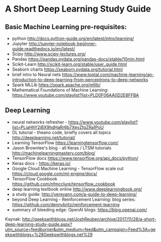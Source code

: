 # A Short Deep Learning Study Guide

## Basic Machine Learning pre-requisites:

- python http://docs.python-guide.org/en/latest/intro/learning/
- Jupyter http://jupyter-notebook-beginner-guide.readthedocs.io/en/latest/
- Scipy http://www.scipy-lectures.org/
- Pandas https://pandas.pydata.org/pandas-docs/stable/10min.html
- Scikit-Learn http://scikit-learn.org/stable/user_guide.html
- Seaborn charts https://seaborn.pydata.org/tutorial.html
- brief intro to Neural nets https://www.toptal.com/machine-learning/an-introduction-to-deep-learning-from-perceptrons-to-deep-networks
- Spark MLLib https://spark.apache.org/mllib/
- Mathematical Foundations of Machine Learning: https://www.youtube.com/playlist?list=PLD0F06AA0D2E8FFBA

## Deep Learning

- neural networks refresher - https://www.youtube.com/playlist?list=PLiaHhY2iBX9hdHaRr6b7XevZtgZRa1PoU
- DL tutorial - theano code, briefly covers all topics http://deeplearning.net/tutorial/
- Learning TensorFlow https://learningtensorflow.com/
- Jason Brownlee's blog - all Keras / LTSM tutorials http://machinelearningmastery.com/blog/
- TensorFlow docs https://www.tensorflow.org/api_docs/python/
- Keras docs - https://keras.io/
- Google Cloud Machine Learning - TensorFlow scale out https://cloud.google.com/ml-engine/docs/
- TensorFlow Cookbook https://github.com/nfmcclure/tensorflow_cookbook
- deep learning textbook online http://www.deeplearningbook.org/
- a study guide: http://yerevann.com/a-guide-to-deep-learning/
- beyond Deep Learning - Reinforcement Learning: blog series: https://github.com/dennybritz/reinforcement-learning
- summary of bleeding edge: OpenAI blogs: https://blog.openai.com/

Kaynak: http://geekswithblogs.net/JoshReuben/archive/2017/11/28/a-short-deep-learning-study-guide.aspx?utm_source=feedburner&utm_medium=feed&utm_campaign=Feed%3A+geekswithblogs+%28Geekswithblogs.net%29
